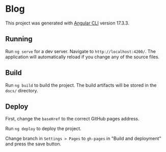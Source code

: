 # Blog

This project was generated with [Angular CLI](https://github.com/angular/angular-cli) version 17.3.3.

## Running

Run `ng serve` for a dev server. Navigate to `http://localhost:4200/`. The application will automatically reload if you change any of the source files.

## Build

Run `ng build` to build the project. The build artifacts will be stored in the `docs/` directory.

## Deploy

First, change the `baseHref` to the correct GitHub pages address.

Run `ng deploy` to deploy the project.

Change branch in `Settings > Pages` to `gh-pages` in "Build and deployment" and press the save button.
